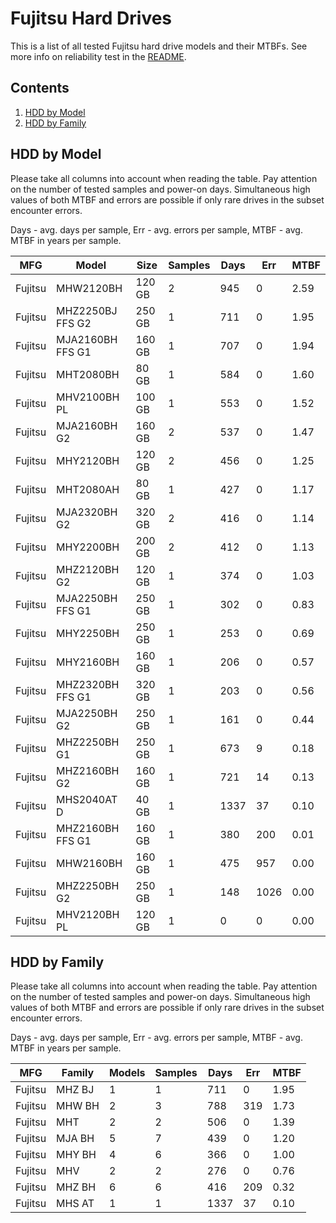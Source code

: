 Fujitsu Hard Drives
===================

This is a list of all tested Fujitsu hard drive models and their MTBFs. See more
info on reliability test in the [README](https://github.com/bsdhw/SMART).

Contents
--------

1. [ HDD by Model  ](#hdd-by-model)
2. [ HDD by Family ](#hdd-by-family)

HDD by Model
------------

Please take all columns into account when reading the table. Pay attention on the
number of tested samples and power-on days. Simultaneous high values of both MTBF
and errors are possible if only rare drives in the subset encounter errors.

Days - avg. days per sample,
Err  - avg. errors per sample,
MTBF - avg. MTBF in years per sample.

| MFG       | Model              | Size   | Samples | Days  | Err   | MTBF |
|-----------|--------------------|--------|---------|-------|-------|------|
| Fujitsu   | MHW2120BH          | 120 GB | 2       | 945   | 0     | 2.59   |
| Fujitsu   | MHZ2250BJ FFS G2   | 250 GB | 1       | 711   | 0     | 1.95   |
| Fujitsu   | MJA2160BH FFS G1   | 160 GB | 1       | 707   | 0     | 1.94   |
| Fujitsu   | MHT2080BH          | 80 GB  | 1       | 584   | 0     | 1.60   |
| Fujitsu   | MHV2100BH PL       | 100 GB | 1       | 553   | 0     | 1.52   |
| Fujitsu   | MJA2160BH G2       | 160 GB | 2       | 537   | 0     | 1.47   |
| Fujitsu   | MHY2120BH          | 120 GB | 2       | 456   | 0     | 1.25   |
| Fujitsu   | MHT2080AH          | 80 GB  | 1       | 427   | 0     | 1.17   |
| Fujitsu   | MJA2320BH G2       | 320 GB | 2       | 416   | 0     | 1.14   |
| Fujitsu   | MHY2200BH          | 200 GB | 2       | 412   | 0     | 1.13   |
| Fujitsu   | MHZ2120BH G2       | 120 GB | 1       | 374   | 0     | 1.03   |
| Fujitsu   | MJA2250BH FFS G1   | 250 GB | 1       | 302   | 0     | 0.83   |
| Fujitsu   | MHY2250BH          | 250 GB | 1       | 253   | 0     | 0.69   |
| Fujitsu   | MHY2160BH          | 160 GB | 1       | 206   | 0     | 0.57   |
| Fujitsu   | MHZ2320BH FFS G1   | 320 GB | 1       | 203   | 0     | 0.56   |
| Fujitsu   | MJA2250BH G2       | 250 GB | 1       | 161   | 0     | 0.44   |
| Fujitsu   | MHZ2250BH G1       | 250 GB | 1       | 673   | 9     | 0.18   |
| Fujitsu   | MHZ2160BH G2       | 160 GB | 1       | 721   | 14    | 0.13   |
| Fujitsu   | MHS2040AT D        | 40 GB  | 1       | 1337  | 37    | 0.10   |
| Fujitsu   | MHZ2160BH FFS G1   | 160 GB | 1       | 380   | 200   | 0.01   |
| Fujitsu   | MHW2160BH          | 160 GB | 1       | 475   | 957   | 0.00   |
| Fujitsu   | MHZ2250BH G2       | 250 GB | 1       | 148   | 1026  | 0.00   |
| Fujitsu   | MHV2120BH PL       | 120 GB | 1       | 0     | 0     | 0.00   |

HDD by Family
-------------

Please take all columns into account when reading the table. Pay attention on the
number of tested samples and power-on days. Simultaneous high values of both MTBF
and errors are possible if only rare drives in the subset encounter errors.

Days - avg. days per sample,
Err  - avg. errors per sample,
MTBF - avg. MTBF in years per sample.

| MFG       | Family                 | Models | Samples | Days  | Err   | MTBF |
|-----------|------------------------|--------|---------|-------|-------|------|
| Fujitsu   | MHZ BJ                 | 1      | 1       | 711   | 0     | 1.95   |
| Fujitsu   | MHW BH                 | 2      | 3       | 788   | 319   | 1.73   |
| Fujitsu   | MHT                    | 2      | 2       | 506   | 0     | 1.39   |
| Fujitsu   | MJA BH                 | 5      | 7       | 439   | 0     | 1.20   |
| Fujitsu   | MHY BH                 | 4      | 6       | 366   | 0     | 1.00   |
| Fujitsu   | MHV                    | 2      | 2       | 276   | 0     | 0.76   |
| Fujitsu   | MHZ BH                 | 6      | 6       | 416   | 209   | 0.32   |
| Fujitsu   | MHS AT                 | 1      | 1       | 1337  | 37    | 0.10   |
